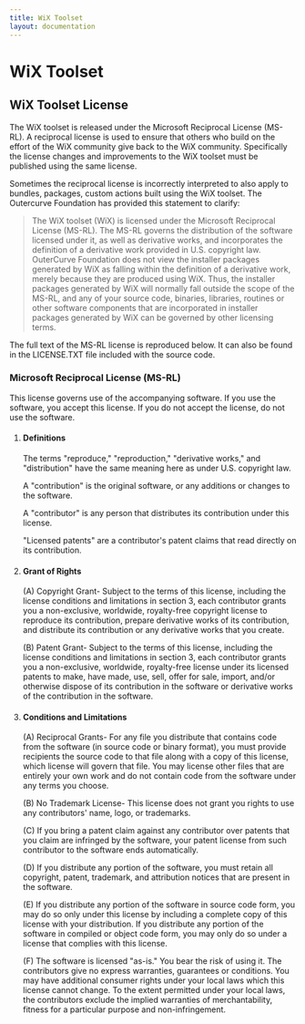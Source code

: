 ```yaml
---
title: WiX Toolset
layout: documentation
---
```


# WiX Toolset

## WiX Toolset License

The WiX toolset is released under the Microsoft Reciprocal License (MS-RL). A reciprocal license is used to ensure that others who build on the effort of the WiX community give back to the WiX community. Specifically the license changes and improvements to the WiX toolset must be published using the same license.

Sometimes the reciprocal license is incorrectly interpreted to also apply to bundles, packages, custom actions built using the WiX toolset. The Outercurve Foundation has provided this statement to clarify:

> The WiX toolset (WiX) is licensed under the Microsoft Reciprocal License (MS-RL). The MS-RL governs the distribution of the software licensed under it, as well as derivative works, and incorporates the definition of a derivative work provided in U.S. copyright law. OuterCurve Foundation does not view the installer packages generated by WiX as falling within the definition of a derivative work, merely because they are produced using WiX.  Thus, the installer packages generated by WiX will normally fall outside the scope of the MS-RL, and any of your source code, binaries, libraries, routines or other software components that are incorporated in installer packages generated by WiX can be governed by other licensing terms. 

The full text of the MS-RL license is reproduced below. It can also be found in the LICENSE.TXT file included with the source code.

### Microsoft Reciprocal License (MS-RL)

This license governs use of the accompanying software. If you use the software, you accept this license. If you do not accept the license, do not use the software.

1. #### Definitions

   The terms "reproduce," "reproduction," "derivative works," and "distribution" have the same meaning here as under U.S. copyright law.

   A "contribution" is the original software, or any additions or changes to the software.

   A "contributor" is any person that distributes its contribution under this license.

   "Licensed patents" are a contributor's patent claims that read directly on its contribution.

1. #### Grant of Rights

   (A) Copyright Grant- Subject to the terms of this license, including the license conditions and limitations in section 3, each contributor grants you a non-exclusive, worldwide, royalty-free copyright license to reproduce its contribution, prepare derivative works of its contribution, and distribute its contribution or any derivative works that you create.

   (B) Patent Grant- Subject to the terms of this license, including the license conditions and limitations in section 3, each contributor grants you a non-exclusive, worldwide, royalty-free license under its licensed patents to make, have made, use, sell, offer for sale, import, and/or otherwise dispose of its contribution in the software or derivative works of the contribution in the software.

1. #### Conditions and Limitations

   (A) Reciprocal Grants- For any file you distribute that contains code from the software (in source code or binary format), you must provide recipients the source code to that file along with a copy of this license, which license will govern that file. You may license other files that are entirely your own work and do not contain code from the software under any terms you choose.

   (B) No Trademark License- This license does not grant you rights to use any contributors' name, logo, or trademarks.

   (C) If you bring a patent claim against any contributor over patents that you claim are infringed by the software, your patent license from such contributor to the software ends automatically.

   (D) If you distribute any portion of the software, you must retain all copyright, patent, trademark, and attribution notices that are present in the software.

   (E) If you distribute any portion of the software in source code form, you may do so only under this license by including a complete copy of this license with your distribution. If you distribute any portion of the software in compiled or object code form, you may only do so under a license that complies with this license.

   (F) The software is licensed "as-is." You bear the risk of using it. The contributors give no express warranties, guarantees or conditions. You may have additional consumer rights under your local laws which this license cannot change. To the extent permitted under your local laws, the contributors exclude the implied warranties of merchantability, fitness for a particular purpose and non-infringement.
